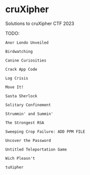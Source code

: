 # cruXipher
Solutions to cruXipher CTF 2023

TODO:

    Anor Londo Unveiled

    Birdwatching

    Canine Curiosities

    Crack App Code

    Log Crisis

    Move It!

    Sasta Sherlock

    Solitary Confinement

    Strummin' and Summin'

    The Strongest RSA

    Sweeping Crop Failure: ADD PPM FILE

    Uncover the Password

    Untitled Teleportation Game

    Wich Pleasn't

    tuXipher

